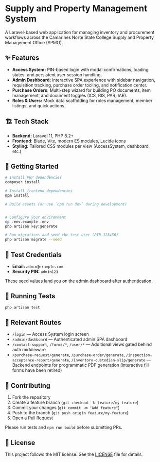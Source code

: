 # Supply and Property Management System

A Laravel-based web application for managing inventory and procurement workflows across the Camarines Norte State College Supply and Property Management Office (SPMO).

## ✨ Features

- **Access System:** PIN-based login with modal confirmations, loading states, and persistent user session handling.
- **Admin Dashboard:** Interactive SPA experience with sidebar navigation, requisition tracking, purchase order tooling, and notification center.
- **Purchase Orders:** Multi-step wizard for building PO documents, item management, and document toggles (ICS, RIS, PAR, IAR).
- **Roles & Users:** Mock data scaffolding for roles management, member listings, and quick actions.

## 🏗️ Tech Stack

- **Backend:** Laravel 11, PHP 8.2+
- **Frontend:** Blade, Vite, modern ES modules, Lucide icons
- **Styling:** Tailored CSS modules per view (AccessSystem, dashboard, etc.)

## 🚀 Getting Started

```bash
# Install PHP dependencies
composer install

# Install frontend dependencies
npm install

# Build assets (or use `npm run dev` during development)


# Configure your environment
cp .env.example .env
php artisan key:generate

# Run migrations and seed the test user (PIN 123456)
php artisan migrate --seed
```

## 🔐 Test Credentials

- **Email:** `admin@example.com`
- **Security PIN:** `admin123`

These seed values land you on the admin dashboard after authentication.

## 🧪 Running Tests

```bash
php artisan test
```

## 📁 Relevant Routes

- `/login` — Access System login screen
- `/admin/dashboard` — Authenticated admin SPA dashboard
- `/contact-support`, `/forms/*`, `/user/*` — Additional views gated behind auth middleware
- `/purchase-request/generate`, `/purchase-order/generate`, `/inspection-acceptance-report/generate`, `/inventory-custodian-slip/generate` — Backend endpoints for programmatic PDF generation (interactive fill forms have been retired)

## 🤝 Contributing

1. Fork the repository
2. Create a feature branch (`git checkout -b feature/my-feature`)
3. Commit your changes (`git commit -m "Add feature"`)
4. Push to the branch (`git push origin feature/my-feature`)
5. Open a Pull Request

Please run tests and `npm run build` before submitting PRs.

## 📄 License

This project follows the MIT license. See the [LICENSE](LICENSE) file for details.
